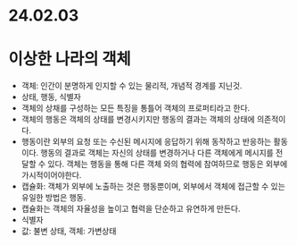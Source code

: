 # 24.02.03

# 이상한 나라의 객체

- 객체: 인간이 분명하게 인지할 수 있는 물리적, 개념적 경계를 지닌것.
- 상태, 행동, 식별자
- 객체의 상채를 구성하는 모든 특징을 통틀어 객체의 프로퍼티라고 한다.
- 객체의 행동은 객체의 상태를 변경시키지만 행동의 결과는 객체의 상태에 의존적이다.
- 행동이란 외부의 요청 또는 수신된 메시지에 응답하기 위해 동작하고 반응하는 활동이다. 행동의 결과로 객체는 자신의 상태를 변경하거나 다른 객체에게 메시지를 전달할 수 있다. 객체는 행동을 통해 다른 객체 와의 협력에 참여하므로 행동은 외부에 가시적이어야한다.
- 캡슐화: 객체가 외부에 노출하는 것은 행동뿐이며, 외부에서 객체에 접근할 수 있는 유일한 방법은 행동.
- 캡슐화는 객체의 자율성을 높이고 협력을 단순하고 유연하게 만든다.
- 식별자
- 값: 불변 상태, 객체: 가변상태